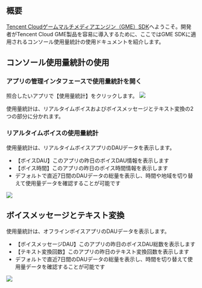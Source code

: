 ## 概要
[Tencent Cloudゲームマルチメディアエンジン（GME）SDK](https://cloud.tencent.com/product/tmg?idx=1)へようこそ。開発者がTencent Cloud GME製品を容易に導入するために、ここではGME SDKに適用されるコンソール使用量統計の使用ドキュメントを紹介します。

## コンソール使用量統計の使用

### アプリの管理インタフェースで使用量統計を開く

照合したいアプリで【使用量統計】をクリックします。
![](https://main.qcloudimg.com/raw/9e78b27c75b9bfcd2ce02ae1d02b7046.png)

使用量統計は、リアルタイムボイスおよびボイスメッセージとテキスト変換の2つの部分に分かれます。

### リアルタイムボイスの使用量統計

使用量統計は、リアルタイムボイスアプリのDAUデータを表示します。
- 【ボイスDAU】このアプリの昨日のボイスDAU情報を表示します
- 【ボイス時間】このアプリの昨日のボイス時間情報を表示します
- デフォルトで直近7日間のDAUデータの総量を表示し、時間や地域を切り替えて使用量データを確認することが可能です

![](https://main.qcloudimg.com/raw/253d685c385299737ccf3a741242fa01.png)

## ボイスメッセージとテキスト変換
使用量統計は、オフラインボイスアプリのDAUデータを表示します。
- 【ボイスメッセージDAU】このアプリの昨日のボイスDAU総数を表示します
- 【テキスト変換回数】このアプリの昨日のテキスト変換回数を表示します
- デフォルトで直近7日間のDAUデータの総量を表示し、時間を切り替えて使用量データを確認することが可能です

![](https://main.qcloudimg.com/raw/68d9a225648748371554228c7a9cb49c.png)

